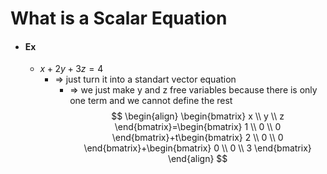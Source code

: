 # What is a Scalar Equation
- #### Ex
	- $x+2y+3z=4$
		- => just turn it into a standart vector equation
			- => we just make y and z free variables because there is only one term and we cannot define the rest
$$
\begin{align}
\begin{bmatrix}
x \\
y \\
z
\end{bmatrix}=\begin{bmatrix}
1 \\
0 \\
0
\end{bmatrix}+t\begin{bmatrix}
2 \\
0 \\
0
\end{bmatrix}+\begin{bmatrix}
0 \\
0 \\
3
\end{bmatrix}
\end{align}
$$
